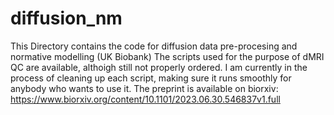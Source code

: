 # diffusion_nm
This Directory contains the code for diffusion data pre-procesing and normative modelling (UK Biobank)
The scripts used for the purpose of dMRI QC are available, althoigh still not properly ordered.
I am currently in the process of cleaning up each script, making sure it runs smoothly for anybody who wants to use it. 
The preprint is available on biorxiv: https://www.biorxiv.org/content/10.1101/2023.06.30.546837v1.full
